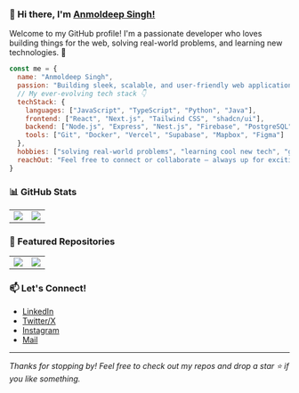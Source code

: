 ### 👋 Hi there, I'm [Anmoldeep Singh!](https://anmoldeep.vercel.app)

Welcome to my GitHub profile! I'm a passionate developer who loves building things for the web, solving real-world problems, and learning new technologies. 🚀

```javascript
const me = {
  name: "Anmoldeep Singh",
  passion: "Building sleek, scalable, and user-friendly web applications",
  // My ever-evolving tech stack 👇
  techStack: {
    languages: ["JavaScript", "TypeScript", "Python", "Java"],
    frontend: ["React", "Next.js", "Tailwind CSS", "shadcn/ui"],
    backend: ["Node.js", "Express", "Nest.js", "Firebase", "PostgreSQL"],
    tools: ["Git", "Docker", "Vercel", "Supabase", "Mapbox", "Figma"]
  },
  hobbies: ["solving real-world problems", "learning cool new tech", "gym", "reading"],
  reachOut: "Feel free to connect or collaborate — always up for exciting projects!"
}
```

### 📊 GitHub Stats

<table>
  <tr>
    <td>
      <img src="https://github-readme-stats.vercel.app/api?username=AnmolSaini16&show_icons=true&rank_icon=github&theme=dark" />
    </td>
    <td>
      <img src="https://github-readme-stats.vercel.app/api/top-langs/?username=AnmolSaini16&theme=dark&layout=compact" />
    </td>
  </tr>
</table>

### 🚀 Featured Repositories

<table>
  <tr>
    <td>
      <a href="https://github.com/AnmolSaini16/next-maps">
        <img src="https://github-readme-stats.vercel.app/api/pin/?username=AnmolSaini16&repo=next-maps&theme=dark" />
      </a>
    </td>
    <td>
      <a href="https://github.com/AnmolSaini16/table-forge">
        <img src="https://github-readme-stats.vercel.app/api/pin/?username=AnmolSaini16&repo=table-forge&theme=dark" />
      </a>
    </td>
  </tr>
</table>


### 📫 Let's Connect!

- [LinkedIn](https://www.linkedin.com/in/anmoldeep-singh-51bb4b1b1)
- [Twitter/X](https://twitter.com/sainianmol16)
- [Instagram](https://www.instagram.com/anmol_saini16)
- [Mail](mailto:sainianmol16@gmail.com)

---

_Thanks for stopping by! Feel free to check out my repos and drop a star ⭐ if you like something._

